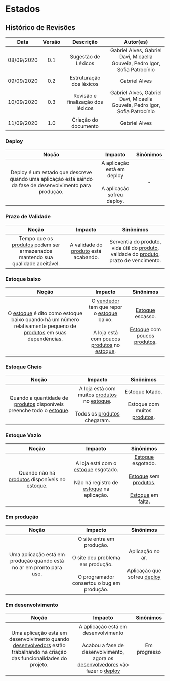 # Estados

## Histórico de Revisões

|    Data    | Versão |         Descrição         |           Autor(es)            |
| :--------: | :----: | :-----------------------: | :----------------------------: |
|  08/09/2020 |  0.1   |  Sugestão de Léxicos  | Gabriel Alves, Gabriel Davi, Micaella Gouveia, Pedro Igor, Sofia Patrocínio |
| 09/09/2020 |  0.2   |  Estruturação dos léxicos  | Gabriel Alves | 
| 10/09/2020 |  0.3   |  Revisão e finalização dos léxicos | Gabriel Alves, Gabriel Davi, Micaella Gouveia, Pedro Igor, Sofia Patrocínio |
| 11/09/2020 |  1.0   |  Criação do documento | Gabriel Alves |

### Deploy
|   Noção   |   Impacto   |   Sinônimos    |
|  :-----:  |  :-------:  |  :---------:   |
| Deploy é um estado que descreve quando uma aplicação está saindo da fase de desenvolvimento para produção. | A aplicação está em deploy <br><br> A aplicação sofreu deploy. | - |

### Prazo de Validade
|   Noção   |   Impacto   |   Sinônimos    |
|  :-----:  |  :-------:  |  :---------:   |
| Tempo que os [produtos](Modeling/objeto?id=Produto) podem ser armazenados mantendo sua qualidade aceitável.| A validade do [produto](Modeling/objeto?id=Produto) está acabando. | Serventia do [produto](Modeling/objeto?id=Produto), vida útil do [produto](Modeling/objeto?id=Produto), validade do [produto](Modeling/objeto?id=Produto), prazo de vencimento.|

### Estoque baixo
|   Noção   |   Impacto   |   Sinônimos    |
|  :-----:  |  :-------:  |  :---------:   |
| O [estoque](Modeling/objeto?id=Estoque) é dito como estoque baixo quando há um número relativamente pequeno de [produtos](Modeling/objeto?id=Produto) em suas dependências. | O [vendedor](Modeling/objeto?id=Seller) tem que repor o [estoque](Modeling/objeto?id=Estoque) baixo. <br><br> A loja está com poucos [produtos](Modeling/objeto?id=Produto) no [estoque](Modeling/objeto?id=Estoque). | [Estoque](Modeling/objeto?id=Estoque) escasso. <br><br> [Estoque](Modeling/objeto?id=Estoque) com poucos [produtos](Modeling/objeto?id=Produto). |

### Estoque Cheio
|   Noção   |   Impacto   |   Sinônimos    |
|  :-----:  |  :-------:  |  :---------:   |
| Quando a quantidade de [produtos](Modeling/objeto?id=Produto) disponíveis preenche todo o [estoque](Modeling/objeto?id=Estoque).|A loja está com muitos [produtos](Modeling/objeto?id=Produto) no [estoque](Modeling/objeto?id=Estoque). <br><br> Todos os [produtos](Modeling/objeto?id=Produto) chegaram.| Estoque lotado. <br><br> Estoque com muitos [produtos](Modeling/objeto?id=Produto). |

### Estoque Vazio
|   Noção   |   Impacto   |   Sinônimos    |
|  :-----:  |  :-------:  |  :---------:   |
| Quando não há [produtos](Modeling/objeto?id=Produto) disponíveis no [estoque](Modeling/objeto?id=Estoque). | A loja está com o [estoque](Modeling/objeto?id=Estoque) esgotado. <br><br> Não há registro de [estoque](Modeling/objeto?id=Estoque) na aplicação. |[Estoque](Modeling/objeto?id=Estoque) esgotado. <br><br> [Estoque](Modeling/objeto?id=Estoque) sem [produtos](Modeling/objeto?id=Produto). <br><br> [Estoque](Modeling/objeto?id=Estoque) em falta. |

### Em produção
|   Noção   |   Impacto   |   Sinônimos    |
|  :-----:  |  :-------:  |  :---------:   |
| Uma aplicação está em produção quando está no ar em pronto para uso. | O site entra em produção. <br><br> O site deu problema em produção. <br><br> O programador consertou o bug em produção. | Aplicação no ar. <br><br> Aplicação que sofreu [deploy](Modeling/estado?id=Deploy)|

### Em desenvolvimento
|   Noção   |   Impacto   |   Sinônimos    |
|  :-----:  |  :-------:  |  :---------:   |
| Uma aplicação está em desenvolvimento quando [desenvolvedors](Modeling/objeto?id=Desenvolvedor) estão trabalhando na criação das funcionalidades do projeto.| A aplicação está em desenvolvimento <br><br> Acabou a fase de desenvolvimento, agora os [desenvolvedores](Modeling/objeto?id=Desenvolvedor) vão fazer o [deploy](Modeling/estado?id=Deploy)| Em progresso|